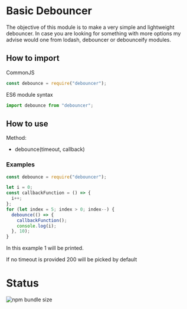 # Basic Debouncer

The objective of this module is to make a very simple and lightweight debouncer.
In case you are looking for something with more options my advise would one from lodash, debouncer or debounceify modules.

## How to import

CommonJS

```js
const debounce = require("debouncer");
```

ES6 module syntax

```js
import debounce from "debouncer";
```

## How to use

Method:

- debounce(timeout, callback)

### Examples

```js
const debounce = require("debouncer");

let i = 0;
const callbackFunction = () => {
  i++;
};
for (let index = 5; index > 0; index--) {
  debounce(() => {
    callbackFunction();
    console.log(i);
  }, 10);
}
```

In this example 1 will be printed.

If no timeout is provided 200 will be picked by default

# Status

![npm bundle size](https://img.shields.io/bundlephobia/min/basic-debouncer)
